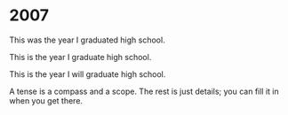 # 2007

This was the year I graduated high school.

This is the year I graduate high school.

This is the year I will graduate high school.

A tense is a compass and a scope. The rest is just details; you can fill it in when you get there.
